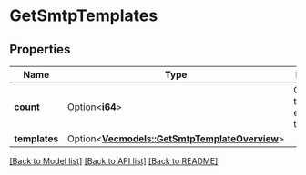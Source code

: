 # GetSmtpTemplates

## Properties

Name | Type | Description | Notes
------------ | ------------- | ------------- | -------------
**count** | Option<**i64**> | Count of transactional email templates | [optional]
**templates** | Option<[**Vec<models::GetSmtpTemplateOverview>**](getSmtpTemplateOverview.md)> |  | [optional]

[[Back to Model list]](../README.md#documentation-for-models) [[Back to API list]](../README.md#documentation-for-api-endpoints) [[Back to README]](../README.md)


